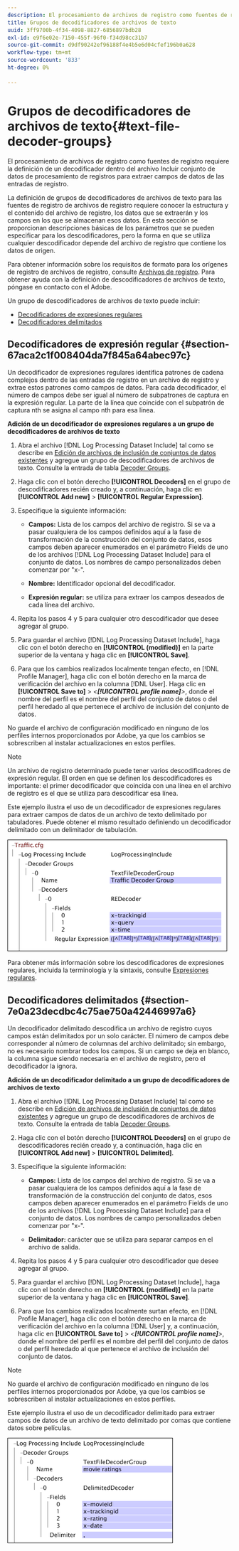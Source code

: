 ```yaml
---
description: El procesamiento de archivos de registro como fuentes de registro requiere la definición de un decodificador dentro del archivo Incluir conjunto de datos de procesamiento de registros para extraer campos de datos de las entradas de registro.
title: Grupos de decodificadores de archivos de texto
uuid: 3ff9700b-4f34-4098-8827-6856897bdb28
exl-id: e9f6e02e-7150-455f-96f0-f34d98cc31b7
source-git-commit: d9df90242ef96188f4e4b5e6d04cfef196b0a628
workflow-type: tm+mt
source-wordcount: '833'
ht-degree: 0%

---
```


# Grupos de decodificadores de archivos de texto{#text-file-decoder-groups}

El procesamiento de archivos de registro como fuentes de registro requiere la definición de un decodificador dentro del archivo Incluir conjunto de datos de procesamiento de registros para extraer campos de datos de las entradas de registro.

La definición de grupos de decodificadores de archivos de texto para las fuentes de registro de archivos de registro requiere conocer la estructura y el contenido del archivo de registro, los datos que se extraerán y los campos en los que se almacenan esos datos. En esta sección se proporcionan descripciones básicas de los parámetros que se pueden especificar para los descodificadores, pero la forma en que se utiliza cualquier descodificador depende del archivo de registro que contiene los datos de origen.

Para obtener información sobre los requisitos de formato para los orígenes de registro de archivos de registro, consulte [Archivos de registro](../../../../../home/c-dataset-const-proc/c-log-proc-config-file/c-log-sources.md#concept-3d4fb817c057447d90f166b1183b461e). Para obtener ayuda con la definición de descodificadores de archivos de texto, póngase en contacto con el Adobe.

Un grupo de descodificadores de archivos de texto puede incluir:

* [Decodificadores de expresiones regulares](../../../../../home/c-dataset-const-proc/c-dataset-inc-files/c-types-dataset-inc-files/c-log-proc-dataset-inc-files/c-text-file-dec-groups.md#section-67aca2c1f008404da7f845a64abec97c)
* [Decodificadores delimitados](../../../../../home/c-dataset-const-proc/c-dataset-inc-files/c-types-dataset-inc-files/c-log-proc-dataset-inc-files/c-text-file-dec-groups.md#section-7e0a23decdbc4c75ae750a42446997a6)

## Decodificadores de expresión regular {#section-67aca2c1f008404da7f845a64abec97c}

Un decodificador de expresiones regulares identifica patrones de cadena complejos dentro de las entradas de registro en un archivo de registro y extrae estos patrones como campos de datos. Para cada decodificador, el número de campos debe ser igual al número de subpatrones de captura en la expresión regular. La parte de la línea que coincide con el subpatrón de captura nth se asigna al campo nth para esa línea.

**Adición de un decodificador de expresiones regulares a un grupo de decodificadores de archivos de texto**

1. Abra el archivo [!DNL Log Processing Dataset Include] tal como se describe en [Edición de archivos de inclusión de conjuntos de datos existentes](../../../../../home/c-dataset-const-proc/c-dataset-inc-files/c-work-dataset-inc-files/t-edit-ex-dataset-inc-files.md#task-456c04e38ebc425fb35677a6bb6aa077) y agregue un grupo de descodificadores de archivos de texto. Consulte la entrada de tabla [Decoder Groups](../../../../../home/c-dataset-const-proc/c-dataset-inc-files/c-types-dataset-inc-files/c-log-proc-dataset-inc-files/c-log-proc-dataset-inc-files.md#concept-999475a22519432e98844622ca95b6ab).

1. Haga clic con el botón derecho **[!UICONTROL Decoders]** en el grupo de descodificadores recién creado y, a continuación, haga clic en **[!UICONTROL Add new]** > **[!UICONTROL Regular Expression]**.

1. Especifique la siguiente información:

   * **Campos:** Lista de los campos del archivo de registro. Si se va a pasar cualquiera de los campos definidos aquí a la fase de transformación de la construcción del conjunto de datos, esos campos deben aparecer enumerados en el parámetro Fields de uno de los archivos [!DNL Log Processing Dataset Include] para el conjunto de datos. Los nombres de campo personalizados deben comenzar por &quot;x-&quot;.

   * **Nombre:** Identificador opcional del decodificador.
   * **Expresión regular:** se utiliza para extraer los campos deseados de cada línea del archivo.

1. Repita los pasos 4 y 5 para cualquier otro descodificador que desee agregar al grupo.
1. Para guardar el archivo [!DNL Log Processing Dataset Include], haga clic con el botón derecho en **[!UICONTROL (modified)]** en la parte superior de la ventana y haga clic en **[!UICONTROL Save]**.

1. Para que los cambios realizados localmente tengan efecto, en [!DNL Profile Manager], haga clic con el botón derecho en la marca de verificación del archivo en la columna [!DNL User]. Haga clic en **[!UICONTROL Save to]** > *&lt;**[!UICONTROL profile name]**>*, donde el nombre del perfil es el nombre del perfil del conjunto de datos o del perfil heredado al que pertenece el archivo de inclusión del conjunto de datos.

No guarde el archivo de configuración modificado en ninguno de los perfiles internos proporcionados por Adobe, ya que los cambios se sobrescriben al instalar actualizaciones en estos perfiles.

>[!NOTE]
>
>Un archivo de registro determinado puede tener varios descodificadores de expresión regular. El orden en que se definen los descodificadores es importante: el primer decodificador que coincida con una línea en el archivo de registro es el que se utiliza para descodificar esa línea.

Este ejemplo ilustra el uso de un decodificador de expresiones regulares para extraer campos de datos de un archivo de texto delimitado por tabuladores. Puede obtener el mismo resultado definiendo un decodificador delimitado con un delimitador de tabulación.

![](assets/cfg_LogProcessingInclude_RegExpDecoder.png)

Para obtener más información sobre los descodificadores de expresiones regulares, incluida la terminología y la sintaxis, consulte [Expresiones regulares](../../../../../home/c-dataset-const-proc/c-reg-exp.md#concept-070077baa419475094ef0469e92c5b9c).

## Decodificadores delimitados {#section-7e0a23decdbc4c75ae750a42446997a6}

Un decodificador delimitado descodifica un archivo de registro cuyos campos están delimitados por un solo carácter. El número de campos debe corresponder al número de columnas del archivo delimitado; sin embargo, no es necesario nombrar todos los campos. Si un campo se deja en blanco, la columna sigue siendo necesaria en el archivo de registro, pero el decodificador la ignora.

**Adición de un decodificador delimitado a un grupo de decodificadores de archivos de texto**

1. Abra el archivo [!DNL Log Processing Dataset Include] tal como se describe en [Edición de archivos de inclusión de conjuntos de datos existentes](../../../../../home/c-dataset-const-proc/c-dataset-inc-files/c-work-dataset-inc-files/t-edit-ex-dataset-inc-files.md#task-456c04e38ebc425fb35677a6bb6aa077) y agregue un grupo de descodificadores de archivos de texto. Consulte la entrada de tabla [Decoder Groups](../../../../../home/c-dataset-const-proc/c-dataset-inc-files/c-types-dataset-inc-files/c-log-proc-dataset-inc-files/c-log-proc-dataset-inc-files.md#concept-999475a22519432e98844622ca95b6ab).

1. Haga clic con el botón derecho **[!UICONTROL Decoders]** en el grupo de descodificadores recién creado y, a continuación, haga clic en **[!UICONTROL Add new]** > **[!UICONTROL Delimited]**.

1. Especifique la siguiente información:

   * **Campos:** Lista de los campos del archivo de registro. Si se va a pasar cualquiera de los campos definidos aquí a la fase de transformación de la construcción del conjunto de datos, esos campos deben aparecer enumerados en el parámetro Fields de uno de los archivos [!DNL Log Processing Dataset Include] para el conjunto de datos. Los nombres de campo personalizados deben comenzar por &quot;x-&quot;.

   * **Delimitador:** carácter que se utiliza para separar campos en el archivo de salida.

1. Repita los pasos 4 y 5 para cualquier otro descodificador que desee agregar al grupo.
1. Para guardar el archivo [!DNL Log Processing Dataset Include], haga clic con el botón derecho en **[!UICONTROL (modified)]** en la parte superior de la ventana y haga clic en **[!UICONTROL Save]**.

1. Para que los cambios realizados localmente surtan efecto, en [!DNL Profile Manager], haga clic con el botón derecho en la marca de verificación del archivo en la columna [!DNL User] y, a continuación, haga clic en **[!UICONTROL Save to]** > *&lt;**[!UICONTROL profile name]**>*, donde el nombre del perfil es el nombre del perfil del conjunto de datos o del perfil heredado al que pertenece el archivo de inclusión del conjunto de datos.

>[!NOTE]
>
>No guarde el archivo de configuración modificado en ninguno de los perfiles internos proporcionados por Adobe, ya que los cambios se sobrescriben al instalar actualizaciones en estos perfiles.

Este ejemplo ilustra el uso de un decodificador delimitado para extraer campos de datos de un archivo de texto delimitado por comas que contiene datos sobre películas.

![](assets/cfg_LogProcessingInclude_DelimitedDecoder.png)
